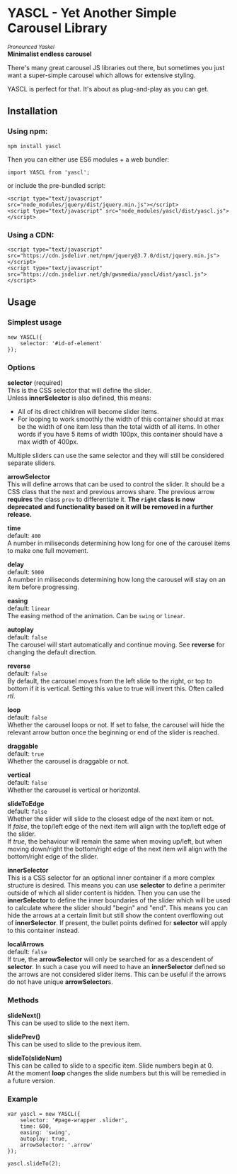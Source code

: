 # YASCL - Yet Another Simple Carousel Library
<sup>_Pronounced Yaskel_</sup>  
**Minimalist endless carousel**

There's many great carousel JS libraries out there, but sometimes you just want a super-simple carousel which allows for extensive styling.

YASCL is perfect for that. It's about as plug-and-play as you can get.

## Installation
### Using npm:
```
npm install yascl
```

Then you can either use ES6 modules + a web bundler:
```
import YASCL from 'yascl';
```

or include the pre-bundled script:

```
<script type="text/javascript" src="node_modules/jquery/dist/jquery.min.js"></script>
<script type="text/javascript" src="node_modules/yascl/dist/yascl.js"></script>
```

### Using a CDN:
```
<script type="text/javascript" src="https://cdn.jsdelivr.net/npm/jquery@3.7.0/dist/jquery.min.js"></script>
<script type="text/javascript" src="https://cdn.jsdelivr.net/gh/gwsmedia/yascl/dist/yascl.js"></script>
```

## Usage
### Simplest usage
```
new YASCL({
	selector: '#id-of-element'
});
```

### Options
**selector** (required)  
This is the CSS selector that will define the slider.  
Unless **innerSelector** is also defined, this means:

- All of its direct children will become slider items.
- For looping to work smoothly the width of this container should at max be the width of one item less than the total width of all items.
In other words if you have 5 items of width 100px, this container should have a max width of 400px.

Multiple sliders can use the same selector and they will still be considered separate sliders.

**arrowSelector**  
This will define arrows that can be used to control the slider. It should be a CSS class that the next and previous arrows share. The previous arrow **requires** the class `prev` to differentiate it. **The `right` class is now deprecated and functionality based on it will be removed in a further release.**

**time**  
default: `400`  
A number in miliseconds determining how long for one of the carousel items to make one full movement.

**delay**  
default: `5000`  
A number in miliseconds determining how long the carousel will stay on an item before progressing.

**easing**  
default: `linear`  
The easing method of the animation. Can be `swing` or `linear`.

**autoplay**  
default: `false`  
The carousel will start automatically and continue moving. See **reverse** for changing the default direction.

**reverse**  
default: `false`  
By default, the carousel moves from the left slide to the right, or top to bottom if it is vertical. Setting this value to true will invert this. Often called *rtl*.

**loop**  
default: `false`  
Whether the carousel loops or not. If set to false, the carousel will hide the relevant arrow button once the beginning or end of the slider is reached.

**draggable**  
default: `true`  
Whether the carousel is draggable or not.

**vertical**  
default: `false`  
Whether the carousel is vertical or horizontal.

**slideToEdge**  
default: `false`  
Whether the slider will slide to the closest edge of the next item or not.  
If _false_, the top/left edge of the next item will align with the top/left edge of the slider.  
If _true_, the behaviour will remain the same when moving up/left, but when moving down/right the bottom/right edge of the next item will align with the bottom/right edge of the slider.

**innerSelector**  
This is a CSS selector for an optional inner container if a more complex structure is desired. This means you can use **selector** to define a perimiter
outside of which all slider content is hidden. Then you can use the **innerSelector** to define the inner boundaries of the slider which will be used to 
calculate where the slider should "begin" and "end". This means you can hide the arrows at a certain limit but still show the content overflowing out of 
**innerSelector**. If present, the bullet points defined for **selector** will apply to this container instead.

**localArrows**  
default: `false`  
If true, the **arrowSelector** will only be searched for as a descendent of **selector**. In such a case you will need to have an **innerSelector** defined so the
arrows are not considered slider items. This can be useful if the arrows do not have unique **arrowSelector**s.

### Methods
**slideNext()**  
This can be used to slide to the next item.

**slidePrev()**  
This can be used to slide to the previous item.

**slideTo(slideNum)**  
This can be called to slide to a specific item. Slide numbers begin at 0.  
At the moment **loop** changes the slide numbers but this will be remedied in a future version.

### Example
```
var yascl = new YASCL({
	selector: '#page-wrapper .slider',
	time: 600,
	easing: 'swing',
	autoplay: true,
	arrowSelector: '.arrow'
});

yascl.slideTo(2);
```
